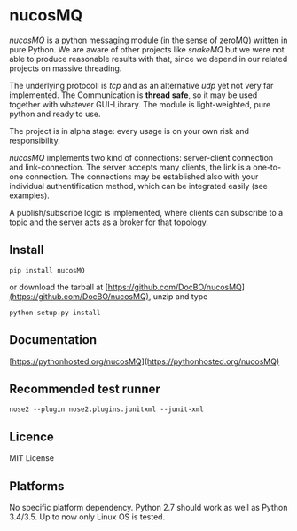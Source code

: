 # nucosMQ
*nucosMQ* is a python messaging module (in the sense of zeroMQ) written in pure Python. We are aware of other projects like *snakeMQ* but we were not able to produce 
reasonable results with that, since we depend in our related projects on massive threading.

The underlying protocoll is *tcp* and as an alternative *udp* yet not very far implemented. The Communication is **thread safe**, so it may be used 
together with whatever GUI-Library. The module is light-weighted, pure python and ready to use.

The project is in alpha stage: every usage is on your own risk and responsibility. 

*nucosMQ* implements two kind of connections: server-client connection and link-connection. The server accepts many clients, the link is a one-to-one connection.
The connections may be established also with your individual authentification method, which can be integrated easily (see examples). 

A publish/subscribe logic is implemented, where clients can subscribe to a topic and the server acts as a broker for that topology.

## Install
```
pip install nucosMQ
```
or download the tarball at [https://github.com/DocBO/nucosMQ](https://github.com/DocBO/nucosMQ), unzip and type
```
python setup.py install
```

## Documentation
[https://pythonhosted.org/nucosMQ](https://pythonhosted.org/nucosMQ)

## Recommended test runner
```
nose2 --plugin nose2.plugins.junitxml --junit-xml
```

## Licence
MIT License

## Platforms
No specific platform dependency. Python 2.7 should work as well as Python 3.4/3.5. Up to now only Linux OS is tested.


